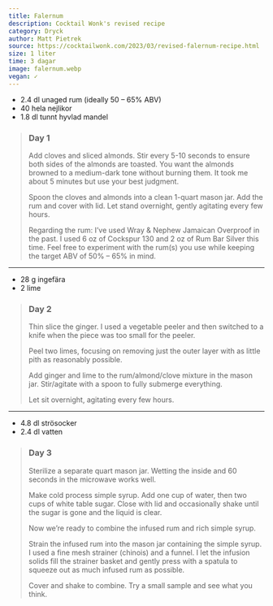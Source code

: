 ```yaml
---
title: Falernum
description: Cocktail Wonk's revised recipe
category: Dryck
author: Matt Pietrek
source: https://cocktailwonk.com/2023/03/revised-falernum-recipe.html
size: 1 liter
time: 3 dagar
image: falernum.webp
vegan: ✓
---
```


- 2.4 dl unaged rum (ideally 50 – 65% ABV)
- 40 hela nejlikor
- 1.8 dl tunnt hyvlad mandel

> ### Day 1
> Add cloves and sliced almonds. Stir every 5-10 seconds to ensure both sides of the almonds are toasted. You want the almonds browned to a medium-dark tone without burning them. It took me about 5 minutes but use your best judgment.
>
> Spoon the cloves and almonds into a clean 1-quart mason jar. Add the rum and cover with lid. Let stand overnight, gently agitating every few hours.
>
> Regarding the rum: I’ve used Wray & Nephew Jamaican Overproof in the past. I used 6 oz of Cockspur 130 and 2 oz of Rum Bar Silver this time. Feel free to experiment with the rum(s) you use while keeping the target ABV of 50% – 65% in mind.

---

- 28 g ingefära
- 2 lime

> ### Day 2
> Thin slice the ginger. I used a vegetable peeler and then switched to a knife when the piece was too small for the peeler.
> 
> Peel two limes, focusing on removing just the outer layer with as little pith as reasonably possible.
> 
> Add ginger and lime to the rum/almond/clove mixture in the mason jar. Stir/agitate with a spoon to fully submerge everything.
> 
> Let sit overnight, agitating every few hours.

---

- 4.8 dl strösocker
- 2.4 dl vatten

> ### Day 3
> Sterilize a separate quart mason jar. Wetting the inside and 60 seconds in the microwave works well.
> 
> Make cold process simple syrup. Add one cup of water, then two cups of white table sugar. Close with lid and occasionally shake until the sugar is gone and the liquid is clear.
> 
> Now we’re ready to combine the infused rum and rich simple syrup.
> 
> Strain the infused rum into the mason jar containing the simple syrup. I used a fine mesh strainer (chinois) and a funnel. I let the infusion solids fill the strainer basket and gently press with a spatula to squeeze out as much infused rum as possible.
> 
> Cover and shake to combine. Try a small sample and see what you think.

